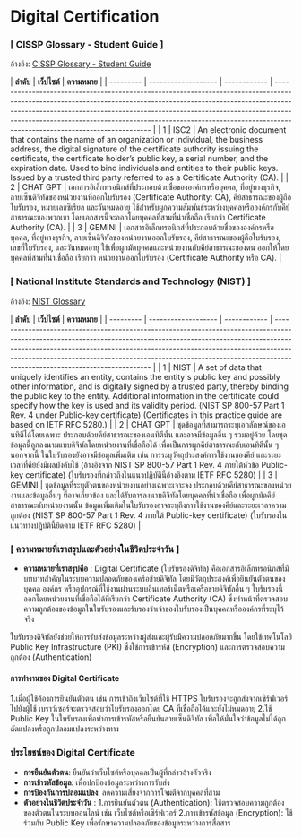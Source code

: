 # Digital Certification
### [ CISSP Glossary - Student Guide ]
อ้างอิง: [CISSP Glossary - Student Guide](https://www.isc2.org/certifications/cissp/cissp-student-glossary#d)

| **ลำดับ**  | **เว็ปไซต์** | **ความหมาย**                                                                                                                                                                                                                                                                                                                                                           |
| --------- | ------------------- | ------------ | ------------------------------------------------------------------------------------------------------------------------------------------------------------------------------------------------------------------------------------------------------------------------------------------------------------------------------------------------------------------- |
| 1        | ISC2     | An electronic document that contains the name of an organization or individual, the business address, the digital signature of the certificate authority issuing the certificate, the certificate holder’s public key, a serial number, and the expiration date. Used to bind individuals and entities to their public keys. Issued by a trusted third party referred to as a Certificate Authority (CA). |
| 2        | CHAT GPT     | เอกสารอิเล็กทรอนิกส์ที่ประกอบด้วยชื่อขององค์กรหรือบุคคล, ที่อยู่ทางธุรกิจ, ลายเซ็นดิจิทัลของหน่วยงานที่ออกใบรับรอง (Certificate Authority: CA), คีย์สาธารณะของผู้ถือใบรับรอง, หมายเลขซีเรียล และวันหมดอายุ ใช้สำหรับผูกความสัมพันธ์ระหว่างบุคคลหรือองค์กรกับคีย์สาธารณะของพวกเขา โดยเอกสารนี้จะออกโดยบุคคลที่สามที่น่าเชื่อถือ เรียกว่า Certificate Authority (CA). |
| 3        | GEMINI       | เอกสารอิเล็กทรอนิกส์ที่ประกอบด้วยชื่อขององค์กรหรือบุคคล, ที่อยู่ทางธุรกิจ, ลายเซ็นดิจิทัลของหน่วยงานออกใบรับรอง, คีย์สาธารณะของผู้ถือใบรับรอง, เลขที่ใบรับรอง, และวันหมดอายุ ใช้เพื่อผูกมัดบุคคลและหน่วยงานกับคีย์สาธารณะของตน ออกให้โดยบุคคลที่สามที่น่าเชื่อถือ เรียกว่า หน่วยงานออกใบรับรอง (Certificate Authority หรือ CA).                                     |

                                                                                                                                            

### [ National Institute Standards and Technology (NIST) ]
อ้างอิง: [NIST Glossary](https://csrc.nist.gov/glossary/term/digital_certificate)

| **ลำดับ**  | **เว็ปไซต์** | **ความหมาย**                                                                                                                                                                                                                                                                                                                                                           |
| --------- | ------------------- | ------------ | ------------------------------------------------------------------------------------------------------------------------------------------------------------------------------------------------------------------------------------------------------------------------------------------------------------------------------------------------------------------- |
| 1        | NIST     | A set of data that uniquely identifies an entity, contains the entity's public key and possibly other information, and is digitally signed by a trusted party, thereby binding the public key to the entity. Additional information in the certificate could specify how the key is used and its validity period. (NIST SP 800-57 Part 1 Rev. 4 under Public-key certificate) (Certificates in this practice guide are based on IETF RFC 5280.) |
| 2        | CHAT GPT     | ชุดข้อมูลที่สามารถระบุเอกลักษณ์ของเอนทิตีได้โดยเฉพาะ ประกอบด้วยคีย์สาธารณะของเอนทิตีนั้น และอาจมีข้อมูลอื่น ๆ รวมอยู่ด้วย โดยชุดข้อมูลนี้ถูกลงนามแบบดิจิทัลโดยหน่วยงานที่เชื่อถือได้ เพื่อเป็นการผูกคีย์สาธารณะกับเอนทิตีนั้น ๆ นอกจากนี้ ในใบรับรองยังอาจมีข้อมูลเพิ่มเติม เช่น การระบุวัตถุประสงค์การใช้งานของคีย์ และระยะเวลาที่คีย์ยังมีผลบังคับใช้ (อ้างอิงจาก NIST SP 800-57 Part 1 Rev. 4 ภายใต้หัวข้อ Public-key certificate) (ใบรับรองที่กล่าวถึงในแนวปฏิบัตินี้อ้างอิงตาม IETF RFC 5280) |
| 3        | GEMINI       | ชุดข้อมูลที่ระบุตัวตนของหน่วยงานอย่างเฉพาะเจาะจง ประกอบด้วยคีย์สาธารณะของหน่วยงานและข้อมูลอื่นๆ ที่อาจเกี่ยวข้อง และได้รับการลงนามดิจิทัลโดยบุคคลที่น่าเชื่อถือ เพื่อผูกมัดคีย์สาธารณะกับหน่วยงานนั้น ข้อมูลเพิ่มเติมในใบรับรองอาจระบุถึงการใช้งานของคีย์และระยะเวลาความถูกต้อง (NIST SP 800-57 Part 1 Rev. 4 ภายใต้ Public-key certificate) (ใบรับรองในแนวทางปฏิบัตินี้ยึดตาม IETF RFC 5280)                                     |

            
### [ ความหมายที่เราสรุปและตัวอย่างในชีวิตประจำวัน ]
- **ความหมายที่เราสรุปคือ** : Digital Certificate (ใบรับรองดิจิทัล) คือเอกสารอิเล็กทรอนิกส์ที่มีบทบาทสำคัญในระบบความปลอดภัยของเครือข่ายดิจิทัล โดยมีวัตถุประสงค์เพื่อยืนยันตัวตนของบุคคล องค์กร หรืออุปกรณ์ที่ใช้งานผ่านระบบอินเทอร์เน็ตหรือเครือข่ายดิจิทัลอื่น ๆ ใบรับรองนี้ออกโดยหน่วยงานที่เชื่อถือได้ที่เรียกว่า Certificate Authority (CA) ซึ่งทำหน้าที่ตรวจสอบความถูกต้องของข้อมูลในใบรับรองและรับรองว่าเจ้าของใบรับรองเป็นบุคคลหรือองค์กรที่ระบุไว้จริง

ใบรับรองดิจิทัลยังช่วยให้การรับส่งข้อมูลระหว่างผู้ส่งและผู้รับมีความปลอดภัยมากขึ้น โดยใช้เทคโนโลยี Public Key Infrastructure (PKI) ซึ่งใช้การเข้ารหัส (Encryption) และการตรวจสอบความถูกต้อง (Authentication)
#### การทำงานของ Digital Certificate
1.เมื่อผู้ใช้ต้องการยืนยันตัวตน เช่น การเข้าถึงเว็บไซต์ที่ใช้ HTTPS
ใบรับรองจะถูกส่งจากเซิร์ฟเวอร์ไปยังผู้ใช้
เบราว์เซอร์จะตรวจสอบว่าใบรับรองออกโดย CA ที่เชื่อถือได้และยังไม่หมดอายุ
2.ใช้ Public Key ในใบรับรองเพื่อทำการเข้ารหัสหรือยืนยันลายเซ็นดิจิทัล
เพื่อให้มั่นใจว่าข้อมูลไม่ได้ถูกดัดแปลงหรือถูกปลอมแปลงระหว่างทาง
### ประโยชน์ของ Digital Certificate
- **การยืนยันตัวตน**: ยืนยันว่าเว็บไซต์หรือบุคคลเป็นผู้ที่กล่าวอ้างตัวจริง
- **การเข้ารหัสข้อมูล**: เพื่อปกป้องข้อมูลระหว่างการรับส่ง
- **การป้องกันการปลอมแปลง**: ลดความเสี่ยงจากการโจมตีจากบุคคลที่สาม 
- **ตัวอย่างในชีวิตประจำวัน** : 1.การยืนยันตัวตน (Authentication):
ใช้ตรวจสอบความถูกต้องของตัวตนในระบบออนไลน์ เช่น เว็บไซต์หรือเซิร์ฟเวอร์ 2.การเข้ารหัสข้อมูล (Encryption):
ใช้ร่วมกับ Public Key เพื่อรักษาความปลอดภัยของข้อมูลระหว่างการสื่อสาร